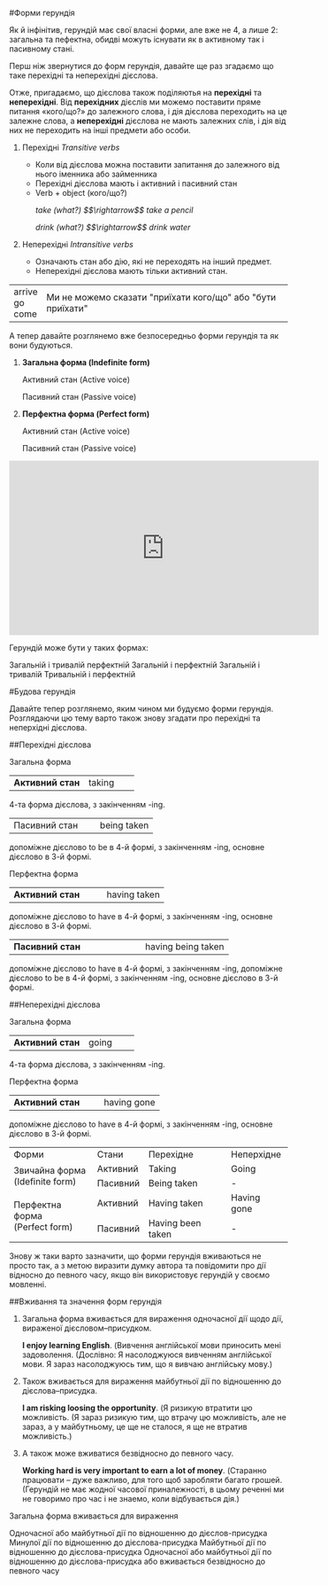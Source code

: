 #Форми герундiя

<p>Як й інфінітив, герундій має свої власні форми, але вже не 4, а лише 2: загальна та пефектна, обидві можуть існувати як в активному так і пасивному стані.</p>

<p>Перш ніж звернутися до форм герундія, давайте ще раз згадаємо що таке перехідні та неперехідні дієслова.</p>

<p>Отже, пригадаємо, що дієслова також поділяютья нa <b>перехідні</b> та <b>неперехідні</b>. Від <b>перехідних</b> дієслів ми можемо поставити пряме питання «кого/що?» до залежного слова, і дія дієслова переходить на це залежне слова, а <b>неперехідні</b> дієслова не мають залежних слів, і дія від них не переходить на інші предмети або особи.</p>

<ol>
<li><span class="p1">Перехідні</span> <i>Transitive verbs</i></li>
<ul>
<li>Коли від дієслова можна поставити запитання до залежного від нього іменника або займенника</li>
<li>Перехідні дієслова мають і активний і пасивний стан</li>
<li>Verb + object (кого/що?)</li>
<p><i>take (what?) $$\rightarrow$$ take a pencil</i></p>
<p><i>drink (what?) $$\rightarrow$$ drink water</i></p>
</ul>
<li><span class="p1">Неперехідні</span> <i>Intransitive verbs</i></li>
<ul>
<li>Означають стан або дію, які не переходять на інший предмет.</li>
<li>Неперехідні дієслова мають тільки активний стан.</li>
</ul>
</ol>


<table>
   <tr> 
    <td>arrive<br>go<br>come<br></td>
    <td>Ми не можемо сказати "приїхати кого/що" або "бути приїхати"</td>
   </tr>
</table>

<p>А тепер давайте розглянемо вже безпосередньо форми герундія та як вони будуються.</p>

<ol>
<li><b>Загальна форма (Indefinite form)</b></li>
<p>Активний стан (Active voice)</p>
<p>Пасивний стан (Passive voice)</p>
<li><b>Перфектна форма (Perfect form)</b></li>
<p>Активний стан (Active voice)</p>
<p>Пасивний стан (Passive voice)</p>
</ol>

<div class="fluidMedia">
<iframe align="center" width="560" height="315" src="https://www.youtube.com/embed/xfhlgCqsL8U" frameborder="0" allowfullscreen></iframe>
</div>
<div class="popup">
</div>

<quiz correctLabel="correct" incorrectLabel="incorrect" checkLabel="check">
    <question text="">
        <p>Герундій може бути у таких формах:</p>
        <answer>Загальній і тривалій перфектній </answer>
        <answer correct>Загальній і перфектній</answer>
        <answer>Загальній і тривалій</answer>
        <answer>Тривальній і перфектній</answer>
    </question>
</quiz>

#Будова герундія

<p>Давайте тепер розглянемо, яким чином ми будуємо форми герундія. Розглядаючи цю тему варто також знову згадати про перехідні та неперхідні дієслова.</p>

##Перехідні дієслова

<span class="p1">Загальна форма</span>
<table>
<tr>
<td width="60%"><b>Активний стан</b></td>
<td>taking</td>
</tr>
</table>

<p>4-та форма дієслова, з закінченням -ing.</p>

<table>
<tr>
<td width="60%"<b>Пасивний стан</b></td>
<td>being taken</td>
</tr>
</table>

<p>допоміжне дієслово to be в 4-й формі, з закінченням -ing, основне дієслово в 3-й формі.</p>

<span class="p1">Перфектна форма</span>
<table>
<tr>
<td width="60%"><b>Активний стан</b></td>
<td>having taken</td>
</tr>
</table>

<p>допоміжне дієслово to have  в 4-й формі, з  закінченням -ing, основне дієслово в 3-й формі.</p>

<table>
<tr>
<td width="60%"><b>Пасивний стан</b></td>
<td>having being taken</td>
</tr>
</table>

<p>допоміжне дієслово to have  в 4-й формі, з закінченням -ing, допоміжне дієслово to be в 4-й формі, з закінченням -ing, основне дієслово в 3-й формі.</p>

##Неперехідні дієслова

<span class="p1">Загальна форма</span>
<table>
<tr>
<td width="60%"><b>Активний стан</b></td>
<td>going</td>
</tr>
</table>

<p>4-та форма дієслова, з закінченням -ing.</p>

<span class="p1">Перфектна форма</span>
<table>
<tr>
<td width="60%"><b>Активний стан</b></td>
<td>having gone</td>
</tr>
</table>

<p>допоміжне дієслово to have  в 4-й формі, з  закінченням -ing, основне дієслово в 3-й формі.</p>

<table>
   <tr> 
    <td >Форми</td>
    <td>Стани</td>
    <td>Перехідне</td>
    <td>Неперхідне</td>
   </tr>
    <tr> 
    <td rowspan="2">Звичайна форма<br>(Idefinite form)</td>
    <td>Активний</td>
    <td>Taking</td>
    <td>Going</td>
   </tr>
    <tr> 
    <td>Пасивний</td>
    <td>Being taken</td>
    <td>-</td>
   </tr>
   <tr> 
    <tr> 
    <td rowspan="2">Перфектна форма<br>(Perfect form)</td>
    <td>Активний</td>
    <td>Having taken</td>
    <td>Having gone</td>
   </tr>
    <tr> 
    <td>Пасивний</td>
    <td>Having been taken</td>
    <td>-</td>
   </tr>
   <tr> 
</table>

<p>Знову ж таки варто зазначити, що форми герундія вживаються не просто так, а з метою виразити думку автора та повідомити про дії відносно до певного часу, якщо він використовує герундій у своємо мовленні.</p>

##Вживання та значення форм герундія

<ol>
<li>Загальна форма вживається для вираження одночасної дії щодо дії, вираженої дієсловом–присудком.</li>
<p><b>I enjoy learning English</b>. (Вивчення англійської мови приносить мені задоволення. (Дослівно: Я насолоджуюся вивченням англійської мови. Я зараз насолоджуюсь тим, що я вивчаю англійську мову.)</p>
<li>Також вживається для вираження майбутньої дії по відношенню до дієслова–присудка.</li>
<p><b>I am risking loosing the opportunity</b>. (Я ризикую втратити цю можливість. (Я зараз ризикую тим, що втрачу цю можливість, але не зараз, а у майбутньому, це ще не сталося, я ще не втратив можливість.)</p>
<li>А також може вживатися безвідносно до певного часу.</li>
<p><b>Working hard is very important to earn a lot of money</b>. (Старанно працювати – дуже важливо, для того щоб заробляти багато грошей. (Герундій не має жодної часової приналежності, в цьому реченні ми не говоримо про час і не знаемо, коли відбувається дія.) </p>
</ol>

<quiz correctLabel="correct" incorrectLabel="incorrect" checkLabel="check">
    <question text="">
        <p>Загальна форма вживається для вираження</p>
        <answer>Одночасної або майбутньої дії по відношенню до дієслов-присудка</answer>
        <answer>Минулої дії по відношенню до дієслова-присудка</answer>
        <answer>Майбутньої дії по відношенню до дієслова-присудка</answer>
        <answer correct>Одночасної або майбутньої дії по відношенню до дієслова-присудка або вживається безвідносно до певного часу</answer>
    </question>
</quiz>